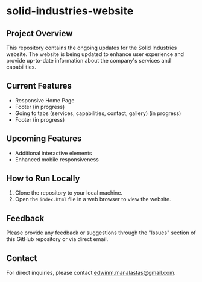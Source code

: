 # solid-industries-website

## Project Overview
This repository contains the ongoing updates for the Solid Industries website. The website is being updated to enhance user experience and provide up-to-date information about the company's services and capabilities.

## Current Features
- Responsive Home Page
- Footer (in progress)
- Going to tabs (services, capabilities, contact, gallery) (in progress)
- Footer (in progress)

## Upcoming Features
- Additional interactive elements
- Enhanced mobile responsiveness

## How to Run Locally
1. Clone the repository to your local machine.
2. Open the `index.html` file in a web browser to view the website.

## Feedback
Please provide any feedback or suggestions through the "Issues" section of this GitHub repository or via direct email.

## Contact
For direct inquiries, please contact edwinm.manalastas@gmail.com.
